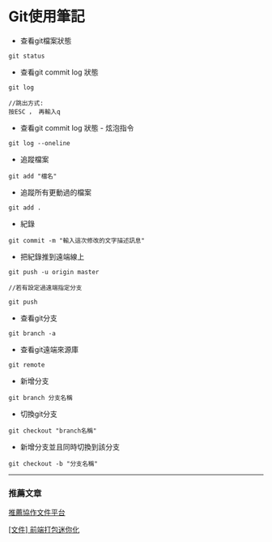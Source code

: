 # Git使用筆記

* 查看git檔案狀態
```
git status
```

* 查看git commit log 狀態
```
git log

//跳出方式:
按ESC ， 再輸入q
```

* 查看git commit log 狀態 - 炫泡指令
```
git log --oneline
```

* 追蹤檔案
```
git add "檔名"
```

* 追蹤所有更動過的檔案
```
git add .
```

* 紀錄
```
git commit -m "輸入這次修改的文字描述訊息"
```

* 把紀錄推到遠端線上
```
git push -u origin master 

//若有設定過遠端指定分支

git push
```

* 查看git分支
```
git branch -a
```
* 查看git遠端來源庫
```
git remote
```
* 新增分支
```
git branch 分支名稱
```
* 切換git分支
```
git checkout "branch名稱"
```
* 新增分支並且同時切換到該分支
```
git checkout -b "分支名稱"
```
---
### 推薦文章
[推薦協作文件平台](https://hackmd.io/)

[[文件] 前端打包迷你化](https://hackmd.io/VWibUPGzSWeJyGOqitb5CA)
